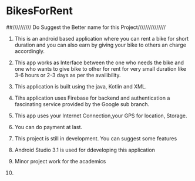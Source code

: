 # BikesForRent
##////////// Do Suggest the  Better name  for this Project///////////////


1. This is an android based application where you can rent a bike for short duration and you can also earn by giving your bike 
    to others an charge accordingly.
2. This app works as Interface between the one who needs the bike and one who wants to give bike to other for rent for 
    very small duration like 3-6 hours or 2-3 days as per the availibility.
    
3. This application is built using the java, Kotlin and XML.
4. Tihs application uses Firebase for backend and authentication a fascinating service provided by the Google sub branch.
5. This app uses your Internet Connection,your GPS for location, Storage.
6. You can do payment at last.
7. This project is still in development. You can suggest some features
8. Android Studio 3.1 is used for ddeveloping this application
9. Minor project work for the academics
10. 
